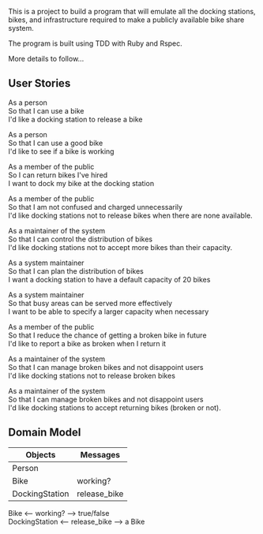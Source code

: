 This is a project to build a program that will emulate all the docking stations, bikes, and infrastructure required to make a publicly available bike share system.

The program is built using TDD with Ruby and Rspec.

More details to follow...

## User Stories

As a person<br>
So that I can use a bike<br>
I'd like a docking station to release a bike<br>

As a person<br>
So that I can use a good bike<br>
I'd like to see if a bike is working<br>

As a member of the public<br>
So I can return bikes I've hired<br>
I want to dock my bike at the docking station<br>

As a member of the public<br>
So that I am not confused and charged unnecessarily<br>
I'd like docking stations not to release bikes when there are none available.<br>

As a maintainer of the system<br>
So that I can control the distribution of bikes<br>
I'd like docking stations not to accept more bikes than their capacity.<br>

As a system maintainer<br>
So that I can plan the distribution of bikes<br>
I want a docking station to have a default capacity of 20 bikes<br>

As a system maintainer<br>
So that busy areas can be served more effectively<br>
I want to be able to specify a larger capacity when necessary<br>

As a member of the public<br>
So that I reduce the chance of getting a broken bike in future<br>
I'd like to report a bike as broken when I return it<br>

As a maintainer of the system<br>
So that I can manage broken bikes and not disappoint users<br>
I'd like docking stations not to release broken bikes<br>

As a maintainer of the system<br>
So that I can manage broken bikes and not disappoint users<br>
I'd like docking stations to accept returning bikes (broken or not).<br>

## Domain Model

| Objects        | Messages     |
| -------------- | ------------ |
| Person         |              |
| Bike           | working?     |
| DockingStation | release_bike |

Bike <-- working? --> true/false <br>
DockingStation <-- release_bike --> a Bike
